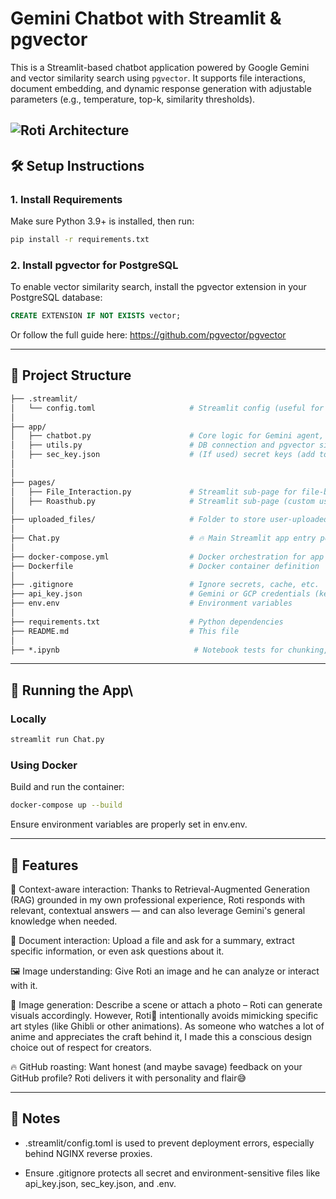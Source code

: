 # Gemini Chatbot with Streamlit & pgvector

This is a Streamlit-based chatbot application powered by Google Gemini and vector similarity search using `pgvector`. It supports file interactions, document embedding, and dynamic response generation with adjustable parameters (e.g., temperature, top-k, similarity thresholds).

![Roti Architecture](assets/Roti-Architecture.gif)
---

## 🛠️ Setup Instructions

### 1. Install Requirements

Make sure Python 3.9+ is installed, then run:

```bash
pip install -r requirements.txt
```

### 2. Install pgvector for PostgreSQL
To enable vector similarity search, install the pgvector extension in your PostgreSQL database:
```sql
CREATE EXTENSION IF NOT EXISTS vector;
```
Or follow the full guide here: https://github.com/pgvector/pgvector

---

## 📁 Project Structure
```graphql
├── .streamlit/
│   └── config.toml                     # Streamlit config (useful for NGINX deployment)
│
├── app/
│   ├── chatbot.py                      # Core logic for Gemini agent, prompt setup, features
│   ├── utils.py                        # DB connection and pgvector similarity search
│   ├── sec_key.json                    # (If used) secret keys (add to .gitignore)
│
│
├── pages/
│   ├── File_Interaction.py             # Streamlit sub-page for file-based interaction
│   ├── Roasthub.py                     # Streamlit sub-page (custom use-case)
│
├── uploaded_files/                     # Folder to store user-uploaded files
│
├── Chat.py                             # 🔥 Main Streamlit app entry point
│
├── docker-compose.yml                  # Docker orchestration for app + db (if any)
├── Dockerfile                          # Docker container definition
│
├── .gitignore                          # Ignore secrets, cache, etc.
├── api_key.json                        # Gemini or GCP credentials (keep secure)
├── env.env                             # Environment variables
│
├── requirements.txt                    # Python dependencies
├── README.md                           # This file
│
├── *.ipynb                              # Notebook tests for chunking, image generation, hit, repo, etc.
```

---

## 🚀 Running the App\
### Locally
```bash
streamlit run Chat.py
```
### Using Docker
Build and run the container:
```bash
docker-compose up --build
```
Ensure environment variables are properly set in env.env.

---

## 🧠 Features
🔎 Context-aware interaction: Thanks to Retrieval-Augmented Generation (RAG) grounded in my own professional experience, Roti responds with relevant, contextual answers — and can also leverage Gemini's general knowledge when needed.

📄 Document interaction: Upload a file and ask for a summary, extract specific information, or even ask questions about it.

🖼️ Image understanding: Give Roti an image and he can analyze or interact with it.

🎨 Image generation: Describe a scene or attach a photo – Roti can generate visuals accordingly. However, Roti🍞 intentionally avoids mimicking specific art styles (like Ghibli or other animations). As someone who watches a lot of anime and appreciates the craft behind it, I made this a conscious design choice out of respect for creators.

🔥 GitHub roasting: Want honest (and maybe savage) feedback on your GitHub profile? Roti delivers it with personality and flair😅

---

## 📌 Notes
- .streamlit/config.toml is used to prevent deployment errors, especially behind NGINX reverse proxies.

- Ensure .gitignore protects all secret and environment-sensitive files like api_key.json, sec_key.json, and .env.
